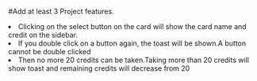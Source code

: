 #Add at least 3 Project features.

<li> Clicking on the select button on the card will show the card name and credit on the sidebar. </li>

<li> If you double click on a button again, the toast will be shown.A button cannot be double clicked</li>

<li> Then no more 20 credits can be taken.Taking more than 20 credits will show toast and remaining credits will decrease from 20 </li>